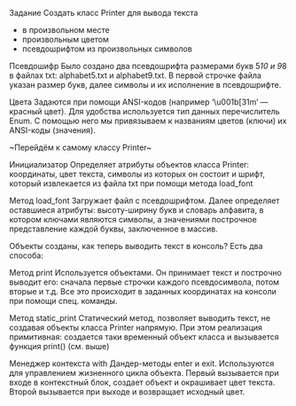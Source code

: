 Задание
Создать класс Printer для вывода текста
- в произвольном месте
- произвольным цветом
- псевдошрифтом из произвольных символов

Псевдошифр
Было создано два псевдошрифта размерами букв 5*10 и 9*8 в файлах txt: alphabet5.txt и alphabet9.txt. В первой строчке файла указан размер букв, далее символы и их исполнение в псевдошрифте. 

Цвета
Задаются при помощи ANSI-кодов (например ‘\u001b[31m’ — красный цвет). Для удобства используется тип данных перечислитель Enum. С помощью него мы привязываем к названиям цветов (ключи) их ANSI-коды (значения). 

~Перейдём к самому классу Printer~

Инициализатор
Определяет атрибуты объектов класса Printer: координаты, цвет текста, символы из которых он состоит и шрифт, который извлекается из файла txt при помощи метода load_font

Метод load_font
Загружает файл с псевдошрифтом. Далее определяет оставшиеся атрибуты: высоту-ширину букв и словарь алфавита, в котором ключами являются символы, а значениями построчное представление каждой буквы, заключенное в массив. 

Объекты созданы, как теперь выводить текст в консоль? Есть два способа:

Метод print
Используется объектами. Он принимает текст и построчно выводит его: сначала первые строчки каждого псевдосимвола, потом вторые и т.д. Все это происходит в заданных координатах на консоли при помощи спец. команды.

Метод static_print
Статический метод, позволяет выводить текст, не создавая объекты класса Printer напрямую. При этом реализация примитивная: создается таки временный объект класса и вызывается функция print() (см. выше)

Менеджер контекста with
Дандер-методы enter и exit. Используются для управлением жизненного цикла объекта. Первый вызывается при входе в контекстный блок, создает объект и окрашивает цвет текста. Второй вызывается при выходе и возвращает исходный цвет.
